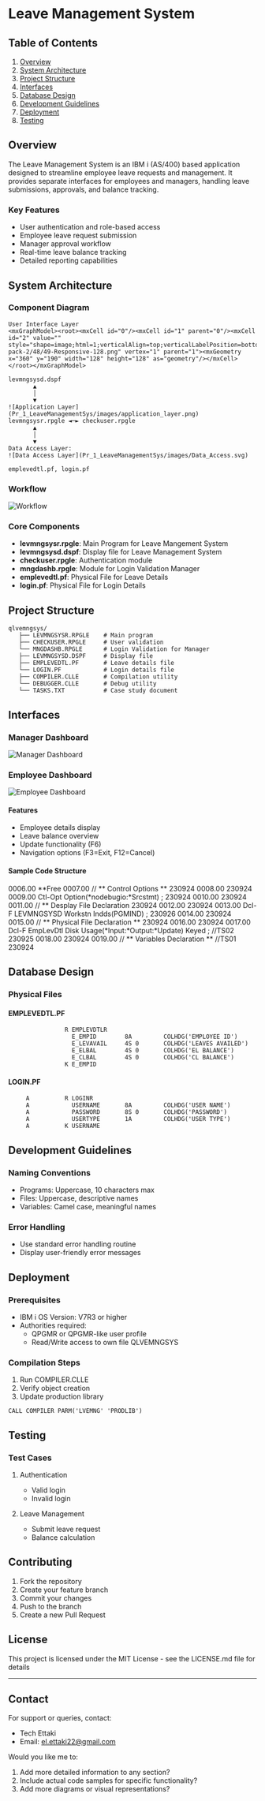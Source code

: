 # Leave Management System

## Table of Contents
1. [Overview](#overview)
2. [System Architecture](#system-architecture)
3. [Project Structure](#project-structure)
4. [Interfaces](#interfaces)
5. [Database Design](#database-design)
6. [Development Guidelines](#development-guidelines)
7. [Deployment](#deployment)
8. [Testing](#testing)

## Overview

The Leave Management System is an IBM i (AS/400) based application designed to streamline employee leave requests and management. It provides separate interfaces for employees and managers, handling leave submissions, approvals, and balance tracking.

### Key Features
- User authentication and role-based access
- Employee leave request submission
- Manager approval workflow
- Real-time leave balance tracking
- Detailed reporting capabilities

## System Architecture

### Component Diagram
```
User Interface Layer
<mxGraphModel><root><mxCell id="0"/><mxCell id="1" parent="0"/><mxCell id="2" value="" style="shape=image;html=1;verticalAlign=top;verticalLabelPosition=bottom;labelBackgroundColor=#ffffff;imageAspect=0;aspect=fixed;image=https://cdn3.iconfinder.com/data/icons/essential-pack-2/48/49-Responsive-128.png" vertex="1" parent="1"><mxGeometry x="360" y="190" width="128" height="128" as="geometry"/></mxCell></root></mxGraphModel>

levmngsysd.dspf
       ▲
       │
       ▼
![Application Layer](Pr_1_LeaveManagementSys/images/application_layer.png)
levmngsysr.rpgle ◄─► checkuser.rpgle
       ▲
       │
       ▼
Data Access Layer:
![Data Access Layer](Pr_1_LeaveManagementSys/images/Data_Access.svg)

emplevedtl.pf, login.pf
```

### Workflow
![Workflow](Pr_1_LeaveManagementSys/images/Leave_Mng_Sys_Workflow.svg)
### Core Components
- **levmngsysr.rpgle**: Main Program for Leave Mangement System
- **levmngsysd.dspf**: Display file for Leave Management System
- **checkuser.rpgle**: Authentication module
- **mngdashb.rpgle**: Module for Login Validation Manager
- **emplevedtl.pf**: Physical File for Leave Details
- **login.pf**: Physical File for Login Details

## Project Structure

```
qlvemngsys/
   ├── LEVMNGSYSR.RPGLE    # Main program
   ├── CHECKUSER.RPGLE     # User validation
   └── MNGDASHB.RPGLE      # Login Validation for Manager
   ├── LEVMNGSYSD.DSPF     # Display file
   ├── EMPLEVEDTL.PF       # Leave details file
   └── LOGIN.PF            # Login details file
   ├── COMPILER.CLLE       # Compilation utility
   └── DEBUGGER.CLLE       # Debug utility
   └── TASKS.TXT           # Case study document
```

## Interfaces

### Manager Dashboard
![Manager Dashboard](Pr_1_LeaveManagementSys/images/Manager_Dashboard.png)

### Employee Dashboard
![Employee Dashboard](Pr_1_LeaveManagementSys/images/Employee_Dashboard.png)

#### Features
- Employee details display
- Leave balance overview
- Update functionality (F6)
- Navigation options (F3=Exit, F12=Cancel)

#### Sample Code Structure
0006.00 **Free
0007.00    // ** Control Options    **                                                  230924 
0008.00                                                                                 230924 
0009.00       Ctl-Opt Option(*nodebugio:*Srcstmt)  ;                                    230924 
0010.00                                                                                 230924 
0011.00    // ** Desplay File Declaration                                               230924 
0012.00                                                                                 230924 
0013.00       Dcl-F LEVMNGSYSD Workstn Indds(PGMIND) ;                                  230926 
0014.00                                                                                 230924 
0015.00    // ** Physical File Declaration **                                           230924 
0016.00                                                                                 230924 
0017.00       Dcl-F EmpLevDtl Disk Usage(*Input:*Output:*Update) Keyed ; //TS02         230925 
0018.00                                                                                 230924 
0019.00    // ** Variables Declaration      **                           //TS01         230924 


## Database Design

### Physical Files

#### EMPLEVEDTL.PF
```
                R EMPLEVDTLR
                  E_EMPID        8A         COLHDG('EMPLOYEE ID')
                  E_LEVAVAIL     4S 0       COLHDG('LEAVES AVAILED')
                  E_ELBAL        4S 0       COLHDG('EL BALANCE')
                  E_CLBAL        4S 0       COLHDG('CL BALANCE')
                K E_EMPID
```

#### LOGIN.PF
```
     A          R LOGINR
     A            USERNAME       8A         COLHDG('USER NAME')
     A            PASSWORD       8S 0       COLHDG('PASSWORD')
     A            USERTYPE       1A         COLHDG('USER TYPE')
     A          K USERNAME
```

## Development Guidelines

### Naming Conventions
- Programs: Uppercase, 10 characters max
- Files: Uppercase, descriptive names
- Variables: Camel case, meaningful names


### Error Handling
- Use standard error handling routine
- Display user-friendly error messages

## Deployment

### Prerequisites
- IBM i OS Version: V7R3 or higher
- Authorities required:
  - QPGMR or QPGMR-like user profile
  - Read/Write access to own file QLVEMNGSYS

### Compilation Steps
1. Run COMPILER.CLLE
2. Verify object creation
3. Update production library

```
CALL COMPILER PARM('LVEMNG' 'PRODLIB')
```

## Testing

### Test Cases
1. Authentication
   - Valid login
   - Invalid login

2. Leave Management
   - Submit leave request
   - Balance calculation


## Contributing

1. Fork the repository
2. Create your feature branch
3. Commit your changes
4. Push to the branch
5. Create a new Pull Request

## License

This project is licensed under the MIT License - see the LICENSE.md file for details

---

## Contact

For support or queries, contact:
- Tech Ettaki
- Email: [el.ettaki22@gmail.com](mailto:placeholder@email.com)

Would you like me to:
1. Add more detailed information to any section?
2. Include actual code samples for specific functionality?
3. Add more diagrams or visual representations?